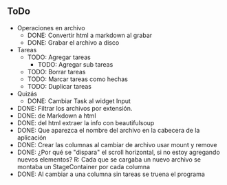 ## ToDo

- Operaciones en archivo
    - DONE: Convertir html a markdown al grabar
    - DONE: Grabar el archivo a disco
- Tareas
    - TODO: Agregar tareas
        - TODO: Agregar sub tareas
    - TODO: Borrar tareas
    - TODO: Marcar tareas como hechas
    - TODO: Duplicar tareas
- Quizás
    - DONE: Cambiar Task al widget Input
- DONE: Filtrar los archivos por extensión.
- DONE: de Markdown a html
- DONE: del html extraer la info con beautifulsoup
- DONE: Que aparezca el nombre del archivo en la cabecera de la aplicación
- DONE: Crear las columnas al cambiar de archivo
  usar mount y remove
- DONE: ¿Por qué se "dispara" el scroll horizontal, si no estoy agregando
  nuevos elementos? R: Cada que se cargaba un nuevo archivo se montaba un
  StageContainer por cada columna
- DONE: Al cambiar a una columna sin tareas se truena el programa
